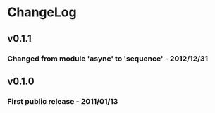 # ChangeLog

## v0.1.1
### Changed from module 'async' to 'sequence' - 2012/12/31

## v0.1.0
### First public release - 2011/01/13


